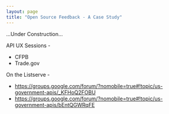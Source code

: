 ```yaml
---
layout: page
title: "Open Source Feedback - A Case Study"
---
```


...Under Construction...



API UX Sessions - 
* CFPB
* Trade.gov 


On the Listserve - 
* https://groups.google.com/forum/?nomobile=true#!topic/us-government-apis/_KFHoQ2FOBU
* https://groups.google.com/forum/?nomobile=true#!topic/us-government-apis/bEntQGWRqFE

